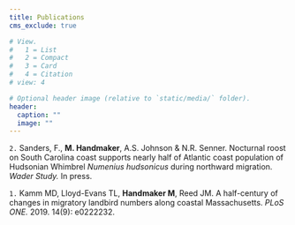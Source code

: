 ```yaml
---
title: Publications
cms_exclude: true

# View.
#   1 = List
#   2 = Compact
#   3 = Card
#   4 = Citation
# view: 4

# Optional header image (relative to `static/media/` folder).
header:
  caption: ""
  image: ""
---
```


`2.` Sanders, F., **M. Handmaker**, A.S. Johnson & N.R. Senner. Nocturnal roost on South Carolina coast supports nearly half of Atlantic coast population of Hudsonian Whimbrel _Numenius hudsonicus_ during northward migration. _Wader Study._ In press.

`1.` Kamm MD, Lloyd-Evans TL, **Handmaker M**, Reed JM. A half-century of changes in migratory landbird numbers along coastal Massachusetts. _PLoS ONE._ 2019. 14(9): e0222232.
